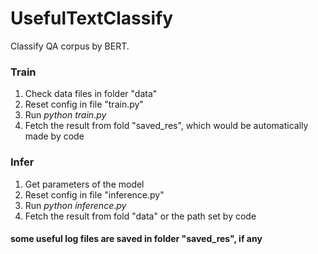 # UsefulTextClassify

Classify QA corpus by BERT.

### Train

1. Check data files in folder "data"
2. Reset config in file "train.py"
3. Run $python\ train.py$
4. Fetch the result from fold "saved_res", which would be automatically made by code

### Infer

1. Get parameters of the model
2. Reset config in file "inference.py"
3. Run $python\ inference.py$
4. Fetch the result from fold "data" or the path set by code

#### some useful log files are saved in folder "saved_res", if any